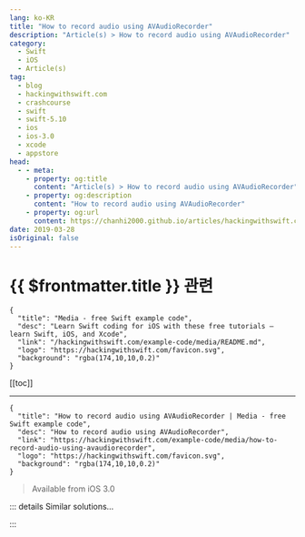```yaml
---
lang: ko-KR
title: "How to record audio using AVAudioRecorder"
description: "Article(s) > How to record audio using AVAudioRecorder"
category:
  - Swift
  - iOS
  - Article(s)
tag: 
  - blog
  - hackingwithswift.com
  - crashcourse
  - swift
  - swift-5.10
  - ios
  - ios-3.0
  - xcode
  - appstore
head:
  - - meta:
    - property: og:title
      content: "Article(s) > How to record audio using AVAudioRecorder"
    - property: og:description
      content: "How to record audio using AVAudioRecorder"
    - property: og:url
      content: https://chanhi2000.github.io/articles/hackingwithswift.com/example-code/media/how-to-record-audio-using-avaudiorecorder.html
date: 2019-03-28
isOriginal: false
---
```


# {{ $frontmatter.title }} 관련

```component VPCard
{
  "title": "Media - free Swift example code",
  "desc": "Learn Swift coding for iOS with these free tutorials – learn Swift, iOS, and Xcode",
  "link": "/hackingwithswift.com/example-code/media/README.md",
  "logo": "https://hackingwithswift.com/favicon.svg",
  "background": "rgba(174,10,10,0.2)"
}
```

[[toc]]

---

```component VPCard
{
  "title": "How to record audio using AVAudioRecorder | Media - free Swift example code",
  "desc": "How to record audio using AVAudioRecorder",
  "link": "https://hackingwithswift.com/example-code/media/how-to-record-audio-using-avaudiorecorder",
  "logo": "https://hackingwithswift.com/favicon.svg",
  "background": "rgba(174,10,10,0.2)"
}
```

> Available from iOS 3.0

<!-- TODO: 작성 -->

<!-- 
While it's not *hard* to record audio with an iPhone, it does take quite a bit of code so give yourself a few minutes to get this implemented. First you need to import the `AVFoundation` framework into your view controller.

You will need to add three properties to your view controller: a button for the user to tap to start or stop recording, an audio session to manage recording, and an audio recorder to handle the actual reading and saving of data. You can create the button in Interface Builder if you prefer; we'll be doing it in code here.

Put these three properties into your view controller:

```swift
var recordButton: UIButton!
var recordingSession: AVAudioSession!
var audioRecorder: AVAudioRecorder!
```

Recording audio requires a user's permission to stop malicious apps doing malicious things, so we need to request recording permission from the user. If they grant permission, we'll create our recording button. Put this into `viewDidLoad()`:

```swift
recordingSession = AVAudioSession.sharedInstance()

do {
    try recordingSession.setCategory(.playAndRecord, mode: .default)
    try recordingSession.setActive(true)
    recordingSession.requestRecordPermission() { [unowned self] allowed in
        DispatchQueue.main.async {
            if allowed {
                self.loadRecordingUI()
            } else {
                // failed to record!
            }
        }
    }
} catch {
    // failed to record!
}
```

You should replace the `// failed to record!` comment with a meaningful error alert to your user, or perhaps an on-screen label.

I made the code for `loadRecordingUI()` separate so you can replace it easily either with IB work or something else. Here's the least you need to do:

```swift
func loadRecordingUI() {
    recordButton = UIButton(frame: CGRect(x: 64, y: 64, width: 128, height: 64))
    recordButton.setTitle("Tap to Record", for: .normal)
    recordButton.titleLabel?.font = UIFont.preferredFont(forTextStyle: .title1)
    recordButton.addTarget(self, action: #selector(recordTapped), for: .touchUpInside)
    view.addSubview(recordButton)
}
```

That configures the button to call a method called `recordTapped()` when it's tapped. Don't worry, we haven't written that yet!

Before we write the code for `recordTapped()` we need to do a few other things. First, we need a method to start recording. This needs to decide where to save the audio, configure the recording settings, then start recording. Here's the code:

```swift
func startRecording() {
    let audioFilename = getDocumentsDirectory().appendingPathComponent("recording.m4a")

    let settings = [
        AVFormatIDKey: Int(kAudioFormatMPEG4AAC),
        AVSampleRateKey: 12000,
        AVNumberOfChannelsKey: 1,
        AVEncoderAudioQualityKey: AVAudioQuality.high.rawValue
    ]

    do {
        audioRecorder = try AVAudioRecorder(url: audioFilename, settings: settings)
        audioRecorder.delegate = self
        audioRecorder.record()

        recordButton.setTitle("Tap to Stop", for: .normal)
    } catch {
        finishRecording(success: false)
    }
}
```

That code won't build just yet, because it has two problems. First, it uses the method `getDocumentsDirectory()`, which is a helper method I include in most of my projects. Here it is:

```swift
func getDocumentsDirectory() -> URL {
    let paths = FileManager.default.urls(for: .documentDirectory, in: .userDomainMask)
    return paths[0]
}
```

Second, it assigns `self` to be the delegate of the audio recorder, which means you need to conform your view controller to the `AVAudioRecorderDelegate` protocol.

With the code written to start recording, we need matching code to finish recording. This will tell the audio recorder to stop recording, then put the button title back to either "Tap to Record" (if recording finished successfully) or "Tap to Re-record" if there was a problem. Here's the code:

```swift
func finishRecording(success: Bool) {
    audioRecorder.stop()
    audioRecorder = nil

    if success {
        recordButton.setTitle("Tap to Re-record", for: .normal)
    } else {
        recordButton.setTitle("Tap to Record", for: .normal)
        // recording failed :(
    }
}
```

With those two in place, we can finally write `recordTapped()`, because it just needs to call either `startRecording()` or `finishRecording()` depending on the state of the audio recorder. Here's the code:

```swift
@objc func recordTapped() {
    if audioRecorder == nil {
        startRecording()
    } else {
        finishRecording(success: true)
    }
}    
```

Before you're done, there's one more thing to be aware of: iOS might stop your recording for some reason out of your control, such as if a phone call comes in. We are the delegate of the audio recorder, so if this situation crops up you'll be sent a `audioRecorderDidFinishRecording()` message that you can pass on to `finishRecording()` like this:

```swift
func audioRecorderDidFinishRecording(_ recorder: AVAudioRecorder, successfully flag: Bool) {
    if !flag {
        finishRecording(success: false)
    }
}
```

-->

::: details Similar solutions…

<!--
/example-code/media/how-to-record-user-videos-using-replaykit">How to record user videos using ReplayKit 
/example-code/media/how-to-control-the-pitch-and-speed-of-audio-using-avaudioengine">How to control the pitch and speed of audio using AVAudioEngine 
/example-code/games/how-to-create-3d-audio-sound-using-skaudionode">How to create 3D audio sound using SKAudioNode 
/example-code/media/how-to-loop-audio-using-avaudioplayer-and-numberofloops">How to loop audio using AVAudioPlayer and numberOfLoops 
/quick-start/swiftui/how-to-create-multi-column-lists-using-table">How to create multi-column lists using Table</a>
-->

:::

